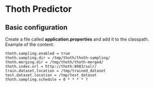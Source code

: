 Thoth Predictor
===============

Basic configuration
--------------------

Create a file called **application.properties** and add it to the classpath.
Example of the content:

```
thoth.sampling.enabled = true
thoth.sampling.dir = /tmp/thoth/thoth-sampling/
thoth.merging.dir = /tmp/thoth/thoth-merged/
thoth.index.url = http://thoth:8983/solr/
train.dataset.location = /tmp/trained_dataset
test.dataset.location = /tmp/test_dataset
thoth.sampling.schedule = 0 * * * * ?

```